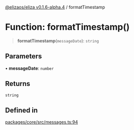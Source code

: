 [@elizaos/eliza v0.1.6-alpha.4](../index.md) / formatTimestamp

# Function: formatTimestamp()

> **formatTimestamp**(`messageDate`): `string`

## Parameters

• **messageDate**: `number`

## Returns

`string`

## Defined in

[packages/core/src/messages.ts:94](https://github.com/elizaos/eliza/blob/main/packages/core/src/messages.ts#L94)
